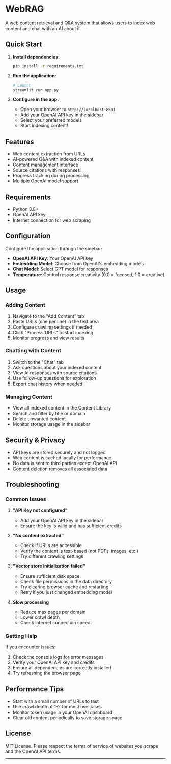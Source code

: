 # WebRAG

A web content retrieval and Q&A system that allows users to index web content and chat with an AI about it.

## Quick Start

1. **Install dependencies:**
   ```bash
   pip install -r requirements.txt
   ```

2. **Run the application:**
   ```bash
   # Launch
   streamlit run app.py
   ```

3. **Configure in the app:**
   - Open your browser to `http://localhost:8501`
   - Add your OpenAI API key in the sidebar
   - Select your preferred models
   - Start indexing content!

## Features

- Web content extraction from URLs
- AI-powered Q&A with indexed content
- Content management interface
- Source citations with responses
- Progress tracking during processing
- Multiple OpenAI model support

## Requirements

- Python 3.8+
- OpenAI API key
- Internet connection for web scraping

## Configuration

Configure the application through the sidebar:

- **OpenAI API Key**: Your OpenAI API key
- **Embedding Model**: Choose from OpenAI's embedding models
- **Chat Model**: Select GPT model for responses
- **Temperature**: Control response creativity (0.0 = focused, 1.0 = creative)

## Usage

### Adding Content

1. Navigate to the "Add Content" tab
2. Paste URLs (one per line) in the text area
3. Configure crawling settings if needed
4. Click "Process URLs" to start indexing
5. Monitor progress and view results

### Chatting with Content

1. Switch to the "Chat" tab
2. Ask questions about your indexed content
3. View AI responses with source citations
4. Use follow-up questions for exploration
5. Export chat history when needed

### Managing Content

- View all indexed content in the Content Library
- Search and filter by title or domain
- Delete unwanted content
- Monitor storage usage in the sidebar

## Security & Privacy

- API keys are stored securely and not logged
- Web content is cached locally for performance
- No data is sent to third parties except OpenAI API
- Content deletion removes all associated data

## Troubleshooting

### Common Issues

1. **"API Key not configured"**
   - Add your OpenAI API key in the sidebar
   - Ensure the key is valid and has sufficient credits

2. **"No content extracted"**
   - Check if URLs are accessible
   - Verify the content is text-based (not PDFs, images, etc.)
   - Try different crawling settings

3. **"Vector store initialization failed"**
   - Ensure sufficient disk space
   - Check file permissions in the data directory
   - Try clearing browser cache and restarting
   - Retry if you just changed embedding model

4. **Slow processing**
   - Reduce max pages per domain
   - Lower crawl depth
   - Check internet connection speed

### Getting Help

If you encounter issues:
1. Check the console logs for error messages
2. Verify your OpenAI API key and credits
3. Ensure all dependencies are correctly installed
4. Try refreshing the browser page

## Performance Tips

- Start with a small number of URLs to test
- Use crawl depth of 1-2 for most use cases
- Monitor token usage in your OpenAI dashboard
- Clear old content periodically to save storage space

## License

MIT License. Please respect the terms of service of websites you scrape and the OpenAI API terms.

---
